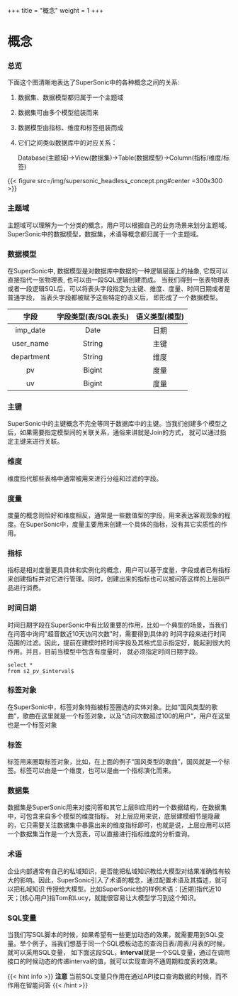 +++
title = "概念"
weight = 1
+++

# 概念

### **总览**
下面这个图清晰地表达了SuperSonic中的各种概念之间的关系:

1. 数据集、数据模型都归属于一个主题域
2. 数据集可由多个模型组装而来
3. 数据模型由指标、维度和标签组装而成
4. 它们之间类似数据库中的对应关系：

   Database(主题域)->View(数据集)->Table(数据模型)->Column(指标/维度/标签)


{{< figure src=/img/supersonic_headless_concept.png#center =300x300 >}}


### **主题域**
主题域可以理解为一个分类的概念，用户可以根据自己的业务场景来划分主题域。SuperSonic中的数据模型，数据集，术语等概念都归属于一个主题域。

### **数据模型**  
在SuperSonic中, 数据模型是对数据库中数据的一种逻辑层面上的抽象, 它既可以直接指代一张物理表, 也可以由一段SQL逻辑创建而成。
当我们得到一张表物理表或者一段逻辑SQL后，可以将表头字段指定为主键、维度、度量、时间日期或者是普通字段，
当表头字段都被赋予这些特定的语义后， 即形成了一个数据模型。

| 字段        | 字段类型(表/SQL表头) | 语义类型(模型) |
|:----:|:-------------:|:----:|
| imp_date   |     Date      | 日期       |
| user_name  |    String     | 主键       |
| department |    String     | 维度       |
| pv         |    Bigint     | 度量       |
| uv         |    Bigint     | 度量       |


### **主键**
SuperSonic中的主键概念不完全等同于数据库中的主键。当我们创建多个模型之后，如果需要指定模型间的关联关系，通俗来讲就是Join的方式，
就可以通过指定主键来进行关联。

### **维度**
维度指代那些表格中通常被用来进行分组和过滤的字段。

### **度量**
度量的概念则恰好和维度相反，通常是一些数值型的字段，用来表达客观现象的程度。在SuperSonic中，度量主要用来创建一个具体的指标，没有其它实质性的作用。

### **指标**
指标是相对度量更具具体和实例化的概念，用户可以基于度量，字段或者已有指标来创建指标并对它进行管理。同时，创建出来的指标也可以被问答这样的上层BI产品进行消费。

### **时间日期**
时间日期字段在SuperSonic中有比较重要的作用，比如一个典型的场景，当我们在问答中询问"超音数近10天访问次数"时，需要得到具体的
时间字段来进行时间范围的过滤。因此，提前在建模时把时间字段及其格式显示指定好，能起到很大的作用。并且，目前当模型中包含有度量时，
就必须指定时间日期字段。

```
select *
from s2_pv_$interval$
```

### **标签对象**
在SuperSonic中，标签对象特指被标签圈选的实体对象。比如“国风类型的歌曲”，歌曲在这里就是一个标签对象，以及“访问次数超过100的用户”，用户在这里也是一个标签对象

### **标签**
标签用来圈取标签对象，比如，在上面的例子“国风类型的歌曲”，国风就是一个标签。标签可以由是一个维度，也可以是由一个指标演化而来。

### **数据集**
数据集是SuperSonic用来对接问答和其它上层BI应用的一个数据结构，在数据集中，可包含来自多个模型的维度指标。
对上层应用来说，底层建模细节是隐藏的，它只需要关注数据集中暴露出来的维度指标即可，也就是说，上层应用可以把一个数据集当作是一个大宽表，可以直接进行指标维度的分析查询。

### **术语**
企业内部通常有自己的私域知识，是否能把私域知识教给大模型对结果准确性有较大的影响。因此，SuperSonic引入了术语的概念，通过配置术语及其描述，就可以把私域知识
传授给大模型。比如SuperSonic给的样例术语：[近期]指代近10天；[核心用户]指Tom和Lucy，就能很容易让大模型学习到这个知识。

### **SQL变量**
当我们写SQL脚本的时候，如果希望有一些更加动态的效果，就需要用到SQL变量。举个例子，当我们想基于同一个SQL模板动态的查询日表/周表/月表的时候，就可以采用SQL变量，
如下面这段SQL，**interval**就是一个SQL变量，通过在调用接口的时候动态的传递interval的值，就可以实现查询不通周期粒度表的效果。

{{< hint info >}}
**注意** 当前SQL变量只作用在通过API接口查询数据的时候，而不作用在智能问答
{{< /hint >}}
